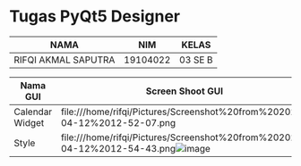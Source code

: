 # Tugas PyQt5 Designer
| NAMA | NIM | KELAS
|--|--|--|
| RIFQI AKMAL SAPUTRA  | 19104022 | 03 SE B

| Nama GUI | Screen Shoot GUI 
|--|--|
| Calendar Widget | file:///home/rifqi/Pictures/Screenshot%20from%202021-04-12%2012-52-07.png
| Style |  file:///home/rifqi/Pictures/Screenshot%20from%202021-04-12%2012-54-43.png![image](https://user-images.githubusercontent.com/72428679/116081692-86846300-a6d5-11eb-8523-62860550d57c.png)


